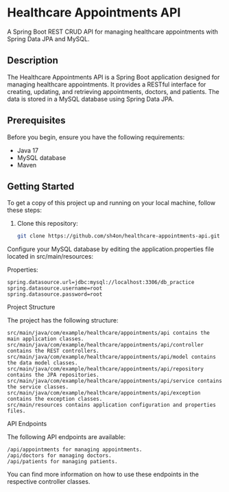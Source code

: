 # Healthcare Appointments API

A Spring Boot REST CRUD API for managing healthcare appointments with Spring Data JPA and MySQL.


## Description

The Healthcare Appointments API is a Spring Boot application designed for managing healthcare appointments. It provides a RESTful interface for creating, updating, and retrieving appointments, doctors, and patients. The data is stored in a MySQL database using Spring Data JPA.

## Prerequisites

Before you begin, ensure you have the following requirements:

- Java 17
- MySQL database
- Maven

## Getting Started

To get a copy of this project up and running on your local machine, follow these steps:

1. Clone this repository:
   ```bash
   git clone https://github.com/sh4on/healthcare-appointments-api.git

Configure your MySQL database by editing the application.properties file located in src/main/resources:

Properties:

    spring.datasource.url=jdbc:mysql://localhost:3306/db_practice
    spring.datasource.username=root
    spring.datasource.password=root


Project Structure

The project has the following structure:

    src/main/java/com/example/healthcare/appointments/api contains the main application classes.
    src/main/java/com/example/healthcare/appointments/api/controller contains the REST controllers.
    src/main/java/com/example/healthcare/appointments/api/model contains the data model classes.
    src/main/java/com/example/healthcare/appointments/api/repository contains the JPA repositories.
    src/main/java/com/example/healthcare/appointments/api/service contains the service classes.
    src/main/java/com/example/healthcare/appointments/api/exception contains the exception classes.
    src/main/resources contains application configuration and properties files.

API Endpoints

The following API endpoints are available:

    /api/appointments for managing appointments.
    /api/doctors for managing doctors.
    /api/patients for managing patients.

You can find more information on how to use these endpoints in the respective controller classes.